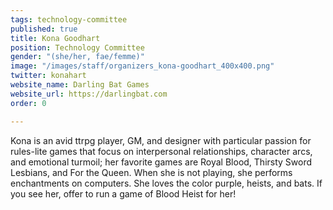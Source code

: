 ```yaml
---
tags: technology-committee
published: true
title: Kona Goodhart
position: Technology Committee
gender: "(she/her, fae/femme)"
image: "/images/staff/organizers_kona-goodhart_400x400.png"
twitter: konahart
website_name: Darling Bat Games
website_url: https://darlingbat.com
order: 0

---
```

Kona is an avid ttrpg player, GM, and designer with particular passion for rules-lite games that focus on interpersonal relationships, character arcs, and emotional turmoil; her favorite games are Royal Blood, Thirsty Sword Lesbians, and For the Queen. When she is not playing, she performs enchantments on computers. She loves the color purple, heists, and bats. If you see her, offer to run a game of Blood Heist for her!
